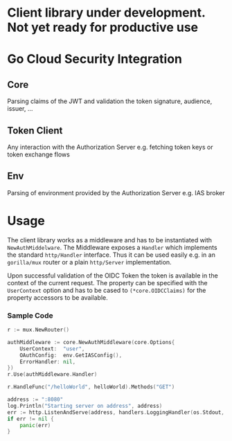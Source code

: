 <h1>Client library under development. Not yet ready for productive use<h1>

# Go Cloud Security Integration

## Core
Parsing claims of the JWT and validation the token signature, audience, issuer, … 

## Token Client
Any interaction with the Authorization Server e.g. fetching token keys or token exchange flows

## Env
Parsing of environment provided by the Authorization Server e.g. IAS broker


# Usage

The client library works as a middleware and has to be instantiated with `NewAuthMiddelware`. The Middleware exposes a `Handler` which implements the standard `http/Handler` interface. Thus it can be used easily e.g. in an `gorilla/mux` router or a plain `http/Server` implementation.

Upon successful validation of the OIDC Token the token is available in the context of the current request. The property can be specified with the `UserContext` option and has to be cased to `(*core.OIDCClaims)` for the property accessors to be available.  
 
### Sample Code

```go
r := mux.NewRouter()

authMiddleware := core.NewAuthMiddleware(core.Options{
    UserContext:  "user",
    OAuthConfig:  env.GetIASConfig(),
    ErrorHandler: nil,
})
r.Use(authMiddleware.Handler)

r.HandleFunc("/helloWorld", helloWorld).Methods("GET")

address := ":8080"
log.Println("Starting server on address", address)
err := http.ListenAndServe(address, handlers.LoggingHandler(os.Stdout, r))
if err != nil {
    panic(err)
}
```
